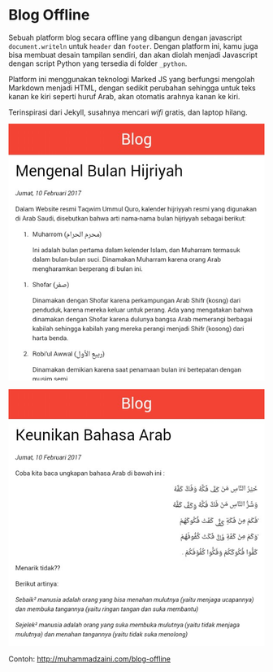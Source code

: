 # Blog Offline

Sebuah platform blog secara offline yang dibangun dengan javascript `document.writeln` untuk `header` dan `footer`. Dengan platform ini, kamu juga bisa membuat desain tampilan sendiri, dan akan diolah menjadi Javascript dengan script Python yang tersedia di folder `_python`.

Platform ini menggunakan teknologi Marked JS yang berfungsi mengolah Markdown menjadi HTML, dengan sedikit perubahan sehingga untuk teks kanan ke kiri seperti huruf Arab, akan otomatis arahnya kanan ke kiri.

Terinspirasi dari Jekyll, susahnya mencari _wifi_ gratis, dan laptop hilang.

![](_ss/1.jpg)

![](_ss/2.jpg)

Contoh: http://muhammadzaini.com/blog-offline
